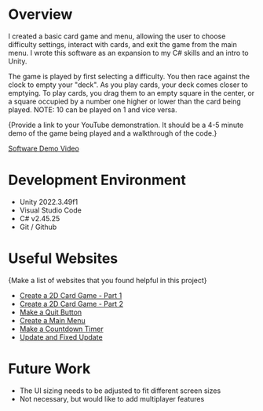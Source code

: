 # Overview

I created a basic card game and menu, allowing the user to choose difficulty settings, interact with cards, and exit the game from the main menu. I wrote this software as an expansion to my C# skills and an intro to Unity.

The game is played by first selecting a difficulty. You then race against the clock to empty your "deck". As you play cards, your deck comes closer to emptying.
To play cards, you drag them to an empty square in the center, or a square occupied by a number one higher or lower than the card being played. NOTE: 10 can be played on 1 and vice versa.

{Provide a link to your YouTube demonstration. It should be a 4-5 minute demo of the game being played and a walkthrough of the code.}

[Software Demo Video](http://youtube.link.goes.here)

# Development Environment

- Unity 2022.3.49f1
- Visual Studio Code
- C# v2.45.25
- Git / Github

# Useful Websites

{Make a list of websites that you found helpful in this project}

- [Create a 2D Card Game - Part 1](https://www.youtube.com/watch?v=0-dUB52eEMk)
- [Create a 2D Card Game - Part 2](https://www.youtube.com/watch?v=eo6-FIT3G0M)
- [Make a Quit Button](https://www.youtube.com/watch?v=2BdgUgh_yxA)
- [Create a Main Menu](https://www.youtube.com/watch?v=DX7HyN7oJjE&t=3s)
- [Make a Countdown Timer](https://www.youtube.com/watch?v=POq1i8FyRyQ)
- [Update and Fixed Update](https://www.youtube.com/watch?v=u42aWzAIAqg)

# Future Work

- The UI sizing needs to be adjusted to fit different screen sizes
- Not necessary, but would like to add multiplayer features
